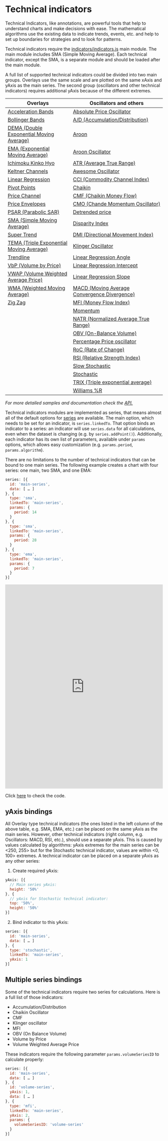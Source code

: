 Technical indicators
===

Technical Indicators, like annotations, are powerful tools that help to understand charts and make decisions with ease. The mathematical algorithms use the existing data to indicate trends, events, etc. and help to set up boundaries for strategies and to look for patterns.

Technical indicators require the [indicators/indicators.js](https://code.highcharts.com/stock/indicators/indicators.js) main module. The main module includes SMA (Simple Moving Average). Each technical indicator, except the SMA, is a separate module and should be loaded after the main module.

A full list of supported technical indicators could be divided into two main groups. Overlays use the same scale and are plotted on the same xAxis and yAxis as the main series. The second group (oscillators and other technical indicators) requires additional yAxis because of the different extremes.


| Overlays  | Oscillators and others |
| ------------- | ------------- |
| [Acceleration Bands](https://jsfiddle.net/gh/get/library/pure/highcharts/highcharts/tree/main/samples/stock/indicators/acceleration-bands/) | [Absolute Price Oscillator](https://jsfiddle.net/gh/get/library/pure/highcharts/highcharts/tree/main/samples/stock/indicators/apo/) |
| [Bollinger Bands](https://jsfiddle.net/gh/get/library/pure/highcharts/highcharts/tree/main/samples/stock/indicators/bollinger-bands/) | [A/D (Accumulation/Distribution)](https://jsfiddle.net/gh/get/library/pure/highcharts/highcharts/tree/main/samples/stock/indicators/accumulation-distribution/) |
| [DEMA (Double Exponential Moving Average)](https://jsfiddle.net/gh/get/library/pure/highcharts/highcharts/tree/main/samples/stock/indicators/dema/) | [Aroon](https://jsfiddle.net/gh/get/library/pure/highcharts/highcharts/tree/main/samples/stock/indicators/aroon/) |
| [EMA (Exponential Moving Average)](https://jsfiddle.net/gh/get/library/pure/highcharts/highcharts/tree/main/samples/stock/indicators/ema/) | [Aroon Oscillator](https://jsfiddle.net/gh/get/library/pure/highcharts/highcharts/tree/main/samples/stock/indicators/aroon-oscillator/) |
| [Ichimoku Kinko Hyo](https://jsfiddle.net/gh/get/library/pure/highcharts/highcharts/tree/main/samples/stock/indicators/ichimoku-kinko-hyo/) | [ATR (Average True Range)](https://jsfiddle.net/gh/get/library/pure/highcharts/highcharts/tree/main/samples/stock/indicators/atr/) |
| [Keltner Channels](https://jsfiddle.net/gh/get/library/pure/highcharts/highcharts/tree/main/samples/stock/indicators/keltner-channels/) | [Awesome Oscillator](https://jsfiddle.net/gh/get/library/pure/highcharts/highcharts/tree/main/samples/stock/indicators/ao/) |
| [Linear Regression](https://jsfiddle.net/gh/get/library/pure/highcharts/highcharts/tree/main/samples/stock/indicators/linear-regression/) | [CCI (Commodity Channel Index)](https://jsfiddle.net/gh/get/library/pure/highcharts/highcharts/tree/main/samples/stock/indicators/cci/) |
| [Pivot Points](https://jsfiddle.net/gh/get/library/pure/highcharts/highcharts/tree/main/samples/stock/indicators/pivot-points/) | [Chaikin](https://jsfiddle.net/gh/get/library/pure/highcharts/highcharts/tree/main/samples/stock/indicators/chaikin/) |
| [Price Channel](https://jsfiddle.net/gh/get/library/pure/highcharts/highcharts/tree/main/samples/stock/indicators/price-channel/) | [CMF (Chaikin Money Flow)](https://jsfiddle.net/gh/get/library/pure/highcharts/highcharts/tree/main/samples/stock/indicators/cmf/) |
| [Price Envelopes](https://jsfiddle.net/gh/get/library/pure/highcharts/highcharts/tree/main/samples/stock/indicators/price-envelopes/) | [CMO (Chande Momentum Oscillator)](https://jsfiddle.net/gh/get/library/pure/highcharts/highcharts/tree/main/samples/stock/indicators/cmo/) |
| [PSAR (Parabolic SAR)](https://jsfiddle.net/gh/get/library/pure/highcharts/highcharts/tree/main/samples/stock/indicators/psar/) | [Detrended price](https://jsfiddle.net/gh/get/library/pure/highcharts/highcharts/tree/main/samples/stock/indicators/dpo/) |
| [SMA (Simple Moving Average)](https://jsfiddle.net/gh/get/library/pure/highcharts/highcharts/tree/main/samples/stock/indicators/sma/) | [Disparity Index](https://jsfiddle.net/gh/get/library/pure/highcharts/highcharts/tree/main/samples/stock/indicators/disparity-index/) |
| [Super Trend](https://jsfiddle.net/gh/get/library/pure/highcharts/highcharts/tree/main/samples/stock/indicators/supertrend/) | [DMI (Directional Movement Index)](https://jsfiddle.net/gh/get/library/pure/highcharts/highcharts/tree/main/samples/stock/indicators/dmi/) |
| [TEMA (Triple Exponential Moving Average)](https://jsfiddle.net/gh/get/library/pure/highcharts/highcharts/tree/main/samples/stock/indicators/tema/) | [Klinger Oscillator](https://jsfiddle.net/gh/get/library/pure/highcharts/highcharts/tree/main/samples/stock/indicators/klinger/) |
| [Trendline](https://jsfiddle.net/gh/get/library/pure/highcharts/highcharts/tree/main/samples/stock/indicators/trendline/) | [Linear Regression Angle](https://jsfiddle.net/gh/get/library/pure/highcharts/highcharts/tree/main/samples/stock/indicators/linear-regression-angle/) |
| [VbP (Volume by Price)](https://jsfiddle.net/gh/get/library/pure/highcharts/highcharts/tree/main/samples/stock/indicators/volume-by-price/) | [Linear Regression Intercept](https://jsfiddle.net/gh/get/library/pure/highcharts/highcharts/tree/main/samples/stock/indicators/linear-regression-intercept/) |
| [VWAP (Volume Weighted Average Price)](https://jsfiddle.net/gh/get/library/pure/highcharts/highcharts/tree/main/samples/stock/indicators/vwap/) | [Linear Regression Slope](https://jsfiddle.net/gh/get/library/pure/highcharts/highcharts/tree/main/samples/stock/indicators/linear-regression-slope/)  |
| [WMA (Weighted Moving Average)](https://jsfiddle.net/gh/get/library/pure/highcharts/highcharts/tree/main/samples/stock/indicators/wma/) | [MACD (Moving Average Convergence Divergence)](https://jsfiddle.net/gh/get/library/pure/highcharts/highcharts/tree/main/samples/stock/indicators/macd/) |
| [Zig Zag](https://jsfiddle.net/gh/get/library/pure/highcharts/highcharts/tree/main/samples/stock/indicators/zigzag/) | [MFI (Money Flow Index)](https://jsfiddle.net/gh/get/library/pure/highcharts/highcharts/tree/main/samples/stock/indicators/mfi/) |
| | [Momentum](https://jsfiddle.net/gh/get/library/pure/highcharts/highcharts/tree/main/samples/stock/indicators/momentum/) |
| | [NATR (Normalized Average True Range)](https://jsfiddle.net/gh/get/library/pure/highcharts/highcharts/tree/main/samples/stock/indicators/natr/) |
| | [OBV (On-Balance Volume)](https://jsfiddle.net/gh/get/library/pure/highcharts/highcharts/tree/main/samples/stock/indicators/obv/) |
| | [Percentage Price oscillator](https://jsfiddle.net/gh/get/library/pure/highcharts/highcharts/tree/main/samples/stock/indicators/ppo/) |
| | [RoC (Rate of Change)](https://jsfiddle.net/gh/get/library/pure/highcharts/highcharts/tree/main/samples/stock/indicators/roc/) |
| | [RSI (Relative Strength Index)](https://jsfiddle.net/gh/get/library/pure/highcharts/highcharts/tree/main/samples/stock/indicators/rsi/) |
| | [Slow Stochastic](https://jsfiddle.net/gh/get/library/pure/highcharts/highcharts/tree/main/samples/stock/indicators/slow-stochastic/) |
| | [Stochastic](https://jsfiddle.net/gh/get/library/pure/highcharts/highcharts/tree/main/samples/stock/indicators/stochastic/) |
| | [TRIX (Triple exponential average)](https://jsfiddle.net/gh/get/library/pure/highcharts/highcharts/tree/main/samples/stock/indicators/trix/) |
| | [Williams %R](https://jsfiddle.net/gh/get/library/pure/highcharts/highcharts/tree/main/samples/stock/indicators/williams-r/) |


_For more detailed samples and documentation check the [API.](https://api.highcharts.com/highstock/plotOptions.sma)_

Technical indicators modules are implemented as series, that means almost all of the default options for [series](https://www.highcharts.com/docs/chart-concepts/series) are available. The main option, which needs to be set for an indicator, is `series.linkedTo`. That option binds an indicator to a series: an indicator will use `series.data` for all calculations, even when the dataset is changing (e.g. by `series.addPoint()`). Additionally, each indicator has its own list of parameters, available under `params` options, which allows easy customization (e.g. `params.period`, `params.algorithm`).

There are no limitations to the number of technical indicators that can be bound to one main series. The following example creates a chart with four series: one main, two SMA, and one EMA:

```js
series: [{
  id: 'main-series',
  data: [ … ]
}, {
  type: 'sma',
  linkedTo: 'main-series',
  params: {
    period: 14
  }
}, {
  type: 'sma',
  linkedTo: 'main-series',
  params: {
    period: 28
  }
}, {
  type: 'ema',
  linkedTo: 'main-series',
  params: {
    period: 7
  }
}]
```

<iframe style="width: 100%; height: 650px; border: none;" src=https://www.highcharts.com/samples/embed/stock/demo/macd-pivot-points allow="fullscreen"></iframe>

Click [here](https://jsfiddle.net/gh/get/library/pure/highcharts/highcharts/tree/main/samples/stock/demo/macd-pivot-points) to check the code.

yAxis bindings
-------------

All Overlay type technical indicators (the ones listed in the left column of the above table, e.g. SMA, EMA, etc.) can be placed on the same yAxis as the main series. However, other technical indicators (right column, e.g. Oscillators: MACD, RSI, etc.), should use a separate yAxis. This is caused by values calculated by algorithms: yAxis extremes for the main series can be <250, 255> but for the Stochastic technical indicator, values are within <0, 100> extremes. A technical indicator can be placed on a separate yAxis as any other series:

1. Create required yAxis:

```js
yAxis: [{
  // Main series yAxis:
  height: '50%'
}, {
  // yAxis for Stochastic technical indicator:
  top: '50%',
  height: '50%'
}]
```

2. Bind indicator to this yAxis:

```js
series: [{
  id: 'main-series',
  data: [ … ]
}, {
  type: 'stochastic',
  linkedTo: 'main-series',
  yAxis: 1
}]
```

Multiple series bindings
------------------------

Some of the technical indicators require two series for calculations. Here is a full list of those indicators:

*   Accumulation/Distribution
*   Chaikin Oscillator
*   CMF
*   Klinger oscillator
*   MFI
*   OBV (On Balance Volume)
*   Volume by Price
*   Volume Weighted Average Price

These indicators require the following parameter `params.volumeSeriesID` to calculate properly:

```js
series: [{
  id: 'main-series',
  data: [ … ]
}, {
  id: 'volume-series',
  yAxis: 1,
  data: [ … ]
}, {
  type: 'mfi',
  linkedTo: 'main-series',
  yAxis: 2,
  params: {
    volumeSeriesID: 'volume-series'
  }
}]
```